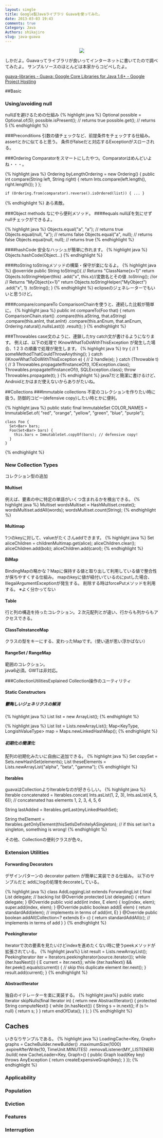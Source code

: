 ```yaml
---
layout: single
title: Google製Javaライブラリ Guavaを使ってみた。
date: 2013-03-03 19:43
comments: true
Category: Java
Authors: shikajiro
slug: java-guava
---
```

<center>
<img src="/images/indian_guava.jpg">
</center>

しかだよ。Guavaってライブラリが良いってインターネットに書いてたので調べてみたよ。
サンプルソースのほとんどは本家からコピペしたよ。

[guava-libraries - Guava: Google Core Libraries for Java 1.6+ - Google Project Hosting](https://code.google.com/p/guava-libraries/)

##Basic

### Using/avoiding null
nullぽを避けるための仕組み
{% highlight java %}
    Optional<Integer> possible = Optional.of(5);
    possible.isPresent(); // returns true
    possible.get(); // returns 5
{% endhighlight %}

###Preconditions
引数の値チェックなど、前提条件をチェックする仕組み。assertとかに似てると思う。
条件がfalseだと対応するExceptionがスローされる。

###Ordering
Comparatorをスマートにしたやつ。Comparatorはめんどいよね・・・。

{% highlight java %}
    Ordering<String> byLengthOrdering = new Ordering<String>() {
         public int compare(String left, String right) {
           return Ints.compare(left.length(), right.length());
         }
       };

    if (Ordering.from(comparator).reverse().isOrdered(list)) { ... }
{% endhighlight %}
あら素敵。

###Object methods
なにやら便利メソッド。
####equals
nullぽを気にせずnullチェックができるよ。

{% highlight java %}
    Objects.equal("a", "a"); // returns true
    Objects.equal(null, "a"); // returns false
    Objects.equal("a", null); // returns false
    Objects.equal(null, null); // returns true
{% endhighlight %}

####hashCode
安全なハッシュが簡単に作れます。
{% highlight java %}
    Objects.hashCode(Object...)
{% endhighlight %}

####toString
toStringメソッドの構築・保守が楽になるよ。
{% highlight java %}
@override public String toString(){
        // Returns "ClassName{x=1}"
        return Objects.toStringHelper(this)
           .add("x", this.x)//変数名とその値
           .toString();
        //or
        // Returns "MyObject{x=1}"
        return Objects.toStringHelper("MyObject")
           .add("x", 1)
           .toString();
}
{% endhighlight %}
eclipseのジェネレーターでもいいと思うけど。

####compare/compareTo
ComparisonChainを使うと、連続した比較が簡単に。
{% highlight java %}
   public int compareTo(Foo that) {
     return ComparisonChain.start()
         .compare(this.aString, that.aString)
         .compare(this.anInt, that.anInt)
         .compare(this.anEnum, that.anEnum, Ordering.natural().nullsLast())
         .result();
   }
{% endhighlight %}

###Throwables
case文のように、連鎖したtry catch文が書けるようになります。
例えば、以下の処理で IKnowWhatToDoWithThisException が発生した場合、1 2 3 の順番で処理が発生します。
{% highlight java %}
    try {
        // 1
        someMethodThatCouldThrowAnything();
    } catch (IKnowWhatToDoWithThisException e) {
        // 2
        handle(e);
    } catch (Throwable t) {
        // 3
        Throwables.propagateIfInstanceOf(t, IOException.class);
        Throwables.propagateIfInstanceOf(t, SQLException.class);
        throw Throwables.propagate(t);
   }
{% endhighlight %}
java7だと簡潔に書けるけど、Androidとかはまだ使えないからありがたいね。

##Collections
###Immutable collections
不変のコレクションを作りたい時に扱う。防御的コピー(defensive copy)したい時とかに便利。

{% highlight java %}
    public static final ImmutableSet<String> COLOR_NAMES = ImmutableSet.of(
      "red",
      "orange",
      "yellow",
      "green",
      "blue",
      "purple");

    class Foo {
      Set<Bar> bars;
      Foo(Set<Bar> bars) {
        this.bars = ImmutableSet.copyOf(bars); // defensive copy!
      }
    }
{% endhighlight %}
### New Collection Types
コレクション型の追加
#### Multiset
例えば、要素の中に特定の単語がいくつ含まれるかを検出できる。
{% highlight java %}
    Multiset<String> wordsMultiset = HashMultiset.create();
    wordsMultiset.addAll(words);
    wordsMultiset.count(String);
{% endhighlight %}
#### Multimap
1つのkeyに対して、valueがたくさんaddできます。
{% highlight java %}
    Set<Person> aliceChildren = childrenMultimap.get(alice);
    aliceChildren.clear();
    aliceChildren.add(bob);
    aliceChildren.add(carol);
{% endhighlight %}

#### BiMap
BindingMapの略かな？Mapに保持する値と取り出して利用している値で整合性が保ちやすくする仕組み。
mapのkeyに値が紐付いているのにputした場合、IllegalArgumentExceptionが発生する。
削除する時はforcePutメソッドを利用する。
※よく分かってない

#### Table
行と列の構造を持ったコレクション。２次元配列とが違い、行からも列からもアクセスできる。
#### ClassToInstanceMap
クラスの型をキーにする、変わったMapです。（使い道が思い浮かばない）

#### RangeSet / RangeMap
範囲のコレクション。  
java6必須。GWTは非対応。

###CollectionUtilitiesExplained
Collection操作のユーティリティ
#### Static Constructors
##### 鬱陶しいジェネリクスの解消
{% highlight java %}
    List<TypeThatsTooLongForItsOwnGood> list = new ArrayList<TypeThatsTooLongForItsOwnGood>();
{% endhighlight %}

{% highlight java %}
    List<TypeThatsTooLongForItsOwnGood> list = Lists.newArrayList();
    Map<KeyType, LongishValueType> map = Maps.newLinkedHashMap();
{% endhighlight %}

##### 初期化の簡潔化
配列の初期化みたいに自由に追加できる。
{% highlight java %}
    Set<Type> copySet = Sets.newHashSet(elements);
    List<String> theseElements = Lists.newArrayList("alpha", "beta", "gamma");
{% endhighlight %}

#### Iterables
guavaはCollectionよりIterableなのが好きらしい。
{% highlight java %}
  Iterable<Integer> concatenated = Iterables.concat(
    Ints.asList(1, 2, 3),
    Ints.asList(4, 5, 6));
  // concatenated has elements 1, 2, 3, 4, 5, 6

  String lastAdded = Iterables.getLast(myLinkedHashSet);

  String theElement = Iterables.getOnlyElement(thisSetIsDefinitelyASingleton);
    // if this set isn't a singleton, something is wrong!
{% endhighlight %}

その他、Collectionの便利クラスが色々。

### Extension Utilities
#### Forwarding Decorators
デザインパターンの decorator pattern が簡単に実装できる仕組み。
以下のサンプルだと addにlogの処理をdecorateしている。

{% highlight java %}
  class AddLoggingList<E> extends ForwardingList<E> {
    final List<E> delegate; // backing list
    @Override protected List<E> delegate() {
      return delegate;
    }
    @Override public void add(int index, E elem) {
      log(index, elem);
      super.add(index, elem);
    }
    @Override public boolean add(E elem) {
      return standardAdd(elem); // implements in terms of add(int, E)
    }
    @Override public boolean addAll(Collection<? extends E> c) {
      return standardAddAll(c); // implements in terms of add
    }
  }
{% endhighlight %}

#### PeekingIterator
Iteratorで次の要素を見たいけどindexを進めたくない時に使うpeekメソッドが拡張されている。
{% highlight java%}
  List<E> result = Lists.newArrayList();
  PeekingIterator<E> iter = Iterators.peekingIterator(source.iterator());
  while (iter.hasNext()) {
    E current = iter.next();
    while (iter.hasNext() && iter.peek().equals(current)) {
      // skip this duplicate element
      iter.next();
    }
    result.add(current);
  }
{% endhighlight %}

#### AbstractIterator
独自のイテレーターを楽に実装する。
{% highlight java%}
  public static Iterator<String> skipNulls(final Iterator<String> in) {
    return new AbstractIterator<String>() {
      protected String computeNext() {
        while (in.hasNext()) {
          String s = in.next();
          if (s != null) {
            return s;
          }
        }
        return endOfData();
      }
    };
  }
{% endhighlight %}

## Caches
いきなりサンプルである。
{% highlight java %}
LoadingCache<Key, Graph> graphs = CacheBuilder.newBuilder()
       .maximumSize(1000)
       .expireAfterWrite(10, TimeUnit.MINUTES)
       .removalListener(MY_LISTENER)
       .build(
           new CacheLoader<Key, Graph>() {
             public Graph load(Key key) throws AnyException {
               return createExpensiveGraph(key);
             }
           });
{% endhighlight %}

### Applicability

### Population

### Eviction

### Features

### Interruption
